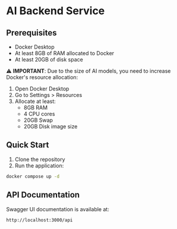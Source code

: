 # AI Backend Service

## Prerequisites

- Docker Desktop
- At least 8GB of RAM allocated to Docker
- At least 20GB of disk space

⚠️ **IMPORTANT**: Due to the size of AI models, you need to increase Docker's resource allocation:
1. Open Docker Desktop
2. Go to Settings > Resources
3. Allocate at least:
   - 8GB RAM
   - 4 CPU cores
   - 20GB Swap
   - 20GB Disk image size

## Quick Start

1. Clone the repository
2. Run the application:
```bash
docker compose up -d
```

## API Documentation
Swagger UI documentation is available at:
```
http://localhost:3000/api
```

